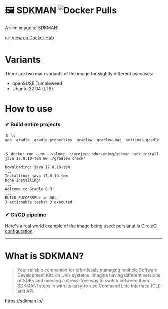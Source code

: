 # 🖼️ SDKMAN ![Docker Pulls](https://img.shields.io/docker/pulls/bdockerimg/sdkman?style=social&logo=docker)

A slim image of SDKMAN!.

👉 [View on Docker Hub](https://hub.docker.com/r/bdockerimg/sdkman)

# Variants

There are two main variants of the image for slightly different usecases:

* openSUSE Tumbleweed
* Ubuntu 22.04 (LTS)

# How to use

### ✔ Build entire projects

```
＄ ls 
app  gradle  gradle.properties  gradlew  gradlew.bat  settings.gradle


＄ docker run --rm --volume .:/project bdockerimg/sdkman 'sdk install java 17.0.10-tem && ./gradlew check'

Downloading: java 17.0.10-tem
...
Installing: java 17.0.10-tem
Done installing!
...
Welcome to Gradle 8.3!
...
BUILD SUCCESSFUL in 38s
3 actionable tasks: 3 executed
```

### ✔ CI/CD pipeline

Here's a real world example of the image being used: [persianutils CircleCI configuration](https://github.com/bahmanm/persianutils/blob/master/.circleci/config.yml#L10)

----

# What is SDKMAN?

> Your reliable companion for effortlessly managing multiple Software Development Kits on Unix
> systems. Imagine having different versions of SDKs and needing a stress-free way to switch between
> them. SDKMAN! steps in with its easy-to-use Command Line Interface (CLI) and API.

https://sdkman.io/
